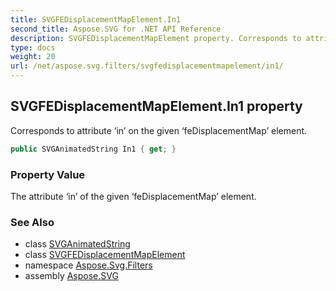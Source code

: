 ```yaml
---
title: SVGFEDisplacementMapElement.In1
second_title: Aspose.SVG for .NET API Reference
description: SVGFEDisplacementMapElement property. Corresponds to attribute in on the given feDisplacementMap element
type: docs
weight: 20
url: /net/aspose.svg.filters/svgfedisplacementmapelement/in1/
---
```

## SVGFEDisplacementMapElement.In1 property

Corresponds to attribute ‘in’ on the given ‘feDisplacementMap’ element.

```csharp
public SVGAnimatedString In1 { get; }
```

### Property Value

The attribute ‘in’ of the given ‘feDisplacementMap’ element.

### See Also

* class [SVGAnimatedString](../../../aspose.svg.datatypes/svganimatedstring/)
* class [SVGFEDisplacementMapElement](../)
* namespace [Aspose.Svg.Filters](../../svgfedisplacementmapelement/)
* assembly [Aspose.SVG](../../../)
